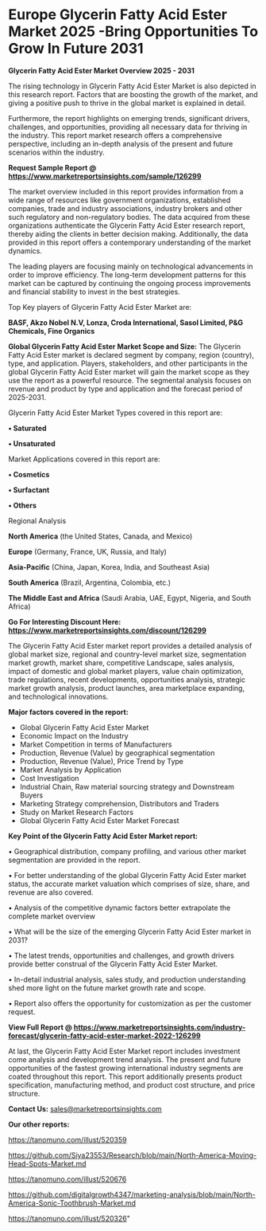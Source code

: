 # Europe Glycerin Fatty Acid Ester Market 2025 -Bring Opportunities To Grow In Future 2031

<Strong> Glycerin Fatty Acid Ester Market Overview 2025 - 2031</strong>

The rising technology in Glycerin Fatty Acid Ester Market is also depicted in this research report. Factors that are boosting the growth of the market, and giving a positive push to thrive in the global market is explained in detail.

Furthermore, the report highlights on emerging trends, significant drivers, challenges, and opportunities, providing all necessary data for thriving in the industry. This report market research offers a comprehensive perspective, including an in-depth analysis of the present and future scenarios within the industry.

<strong>Request Sample Report @ <a href=https://www.marketreportsinsights.com/sample/126299>https://www.marketreportsinsights.com/sample/126299</a></strong>

The market overview included in this report provides information from a wide range of resources like government organizations, established companies, trade and industry associations, industry brokers and other such regulatory and non-regulatory bodies. The data acquired from these organizations authenticate the Glycerin Fatty Acid Ester research report, thereby aiding the clients in better decision making. Additionally, the data provided in this report offers a contemporary understanding of the market dynamics.

The leading players are focusing mainly on technological advancements in order to improve efficiency. The long-term development patterns for this market can be captured by continuing the ongoing process improvements and financial stability to invest in the best strategies.

Top Key players of Glycerin Fatty Acid Ester Market are:

<strong>BASF, Akzo Nobel N.V, Lonza, Croda International, Sasol Limited, P&G Chemicals, Fine Organics</strong>

<strong><b>Global Glycerin Fatty Acid Ester Market Scope and Size:</b></strong>
The Glycerin Fatty Acid Ester market is declared segment by company, region (country), type, and application. Players, stakeholders, and other participants in the global Glycerin Fatty Acid Ester market will gain the market scope as they use the report as a powerful resource. The segmental analysis focuses on revenue and product by type and application and the forecast period of 2025-2031.

Glycerin Fatty Acid Ester Market Types covered in this report are:

<strong>• Saturated

• Unsaturated</strong>

Market Applications covered in this report are:

<strong>• Cosmetics

• Surfactant

• Others</strong> 

Regional Analysis

<strong>North America</strong> (the United States, Canada, and Mexico)

<strong>Europe</strong> (Germany, France, UK, Russia, and Italy)

<strong>Asia-Pacific</strong> (China, Japan, Korea, India, and Southeast Asia)

<strong>South America</strong> (Brazil, Argentina, Colombia, etc.)

<strong>The Middle East and Africa</strong> (Saudi Arabia, UAE, Egypt, Nigeria, and South Africa)

<strong>Go For Interesting Discount Here: <a href=https://www.marketreportsinsights.com/discount/126299>https://www.marketreportsinsights.com/discount/126299</a></strong>

The Glycerin Fatty Acid Ester market report provides a detailed analysis of global market size, regional and country-level market size, segmentation market growth, market share, competitive Landscape, sales analysis, impact of domestic and global market players, value chain optimization, trade regulations, recent developments, opportunities analysis, strategic market growth analysis, product launches, area marketplace expanding, and technological innovations.

<strong><b>Major factors covered in the report:</b></strong>
<ul>
  <li>Global Glycerin Fatty Acid Ester Market </li>
  <li>Economic Impact on the Industry</li>
  <li>Market Competition in terms of Manufacturers</li>
  <li>Production, Revenue (Value) by geographical segmentation</li>
  <li>Production, Revenue (Value), Price Trend by Type</li>
  <li>Market Analysis by Application</li>
  <li>Cost Investigation</li>
  <li>Industrial Chain, Raw material sourcing strategy and Downstream Buyers</li>
  <li>Marketing Strategy comprehension, Distributors and Traders</li>
  <li>Study on Market Research Factors</li>
  <li>Global Glycerin Fatty Acid Ester Market Forecast</li>
</ul>

<strong><b>Key Point of the Glycerin Fatty Acid Ester Market report:</b></strong>

• Geographical distribution, company profiling, and various other market segmentation are provided in the report.

• For better understanding of the global Glycerin Fatty Acid Ester market status, the accurate market valuation which comprises of size, share, and revenue are also covered.

• Analysis of the competitive dynamic factors better extrapolate the complete market overview

• What will be the size of the emerging Glycerin Fatty Acid Ester market in 2031?

• The latest trends, opportunities and challenges, and growth drivers provide better construal of the Glycerin Fatty Acid Ester Market.

• In-detail industrial analysis, sales study, and production understanding shed more light on the future market growth rate and scope.

• Report also offers the opportunity for customization as per the customer request.

<strong><b>View Full Report @ <a href=https://www.marketreportsinsights.com/industry-forecast/glycerin-fatty-acid-ester-market-2022-126299>https://www.marketreportsinsights.com/industry-forecast/glycerin-fatty-acid-ester-market-2022-126299</a></b></strong>


At last, the Glycerin Fatty Acid Ester Market report includes investment come analysis and development trend analysis. The present and future opportunities of the fastest growing international industry segments are coated throughout this report. This report additionally presents product specification, manufacturing method, and product cost structure, and price structure.

<strong>Contact Us:</strong>
sales@marketreportsinsights.com

<strong>Our other reports:</strong>

<a href=https://tanomuno.com/illust/520359>https://tanomuno.com/illust/520359</a>

<a href=https://github.com/Siya23553/Research/blob/main/North-America-Moving-Head-Spots-Market.md>https://github.com/Siya23553/Research/blob/main/North-America-Moving-Head-Spots-Market.md</a>

<a href=https://tanomuno.com/illust/520676>https://tanomuno.com/illust/520676</a>

<a href=https://github.com/digitalgrowth4347/marketing-analysis/blob/main/North-America-Sonic-Toothbrush-Market.md>https://github.com/digitalgrowth4347/marketing-analysis/blob/main/North-America-Sonic-Toothbrush-Market.md</a>

<a href=https://tanomuno.com/illust/520326>https://tanomuno.com/illust/520326</a>"
         
